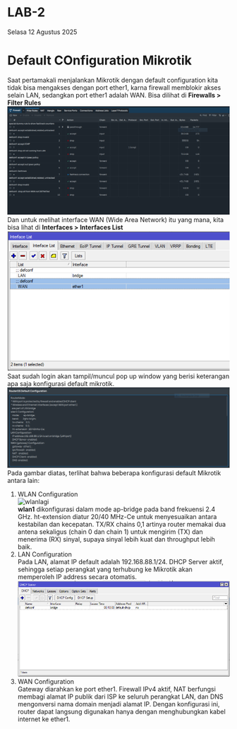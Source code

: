 # LAB-2
Selasa 12 Agustus 2025  
  
# Default COnfiguration Mikrotik  
  Saat pertamakali menjalankan Mikrotik dengan default configuration kita tidak bisa mengakses dengan port ether1, karna firewall memblokir akses selain LAN, sedangkan port ether1 adalah WAN.  Bisa dilihat di **Firewalls > Filter Rules**
  ![fire](firewall.PNG)  
  Dan untuk melihat interface WAN (Wide Area Network) itu yang mana, kita bisa lihat di **Interfaces > Interfaces List**  
  ![intf](intlist.PNG)  
  Saat sudah login akan tampil/muncul pop up window yang berisi keterangan apa saja konfigurasi default mikrotik.  
  ![default](default.PNG)  
  Pada gambar diatas, terlihat bahwa beberapa konfigurasi default Mikrotik antara lain:  
  1. WLAN Configuration  
![wlanlagi](wlanlagi2.PNG)  
  **wlan1** dikonfigurasi dalam mode ap-bridge pada band frekuensi 2.4 GHz. ht-extension diatur 20/40 MHz-Ce untuk menyesuaikan antara kestabilan dan kecepatan. TX/RX chains 0,1 artinya router memakai dua antena sekaligus (chain 0 dan chain 1) untuk mengirim (TX) dan menerima (RX) sinyal, supaya sinyal lebih kuat dan throughput lebih baik.  
  2. LAN Configuration  
  Pada LAN, alamat IP default adalah 192.168.88.1/24. DHCP Server aktif, sehingga setiap perangkat yang terhubung ke Mikrotik akan memperoleh IP address secara otomatis.  
![server](server.PNG)
  4. WAN Configuration  
  Gateway diarahkan ke port ether1. Firewall IPv4 aktif, NAT berfungsi membagi alamat IP publik dari ISP ke seluruh perangkat LAN, dan DNS mengonversi nama domain menjadi alamat IP. Dengan konfigurasi ini, router dapat langsung digunakan hanya dengan menghubungkan kabel internet ke ether1.

